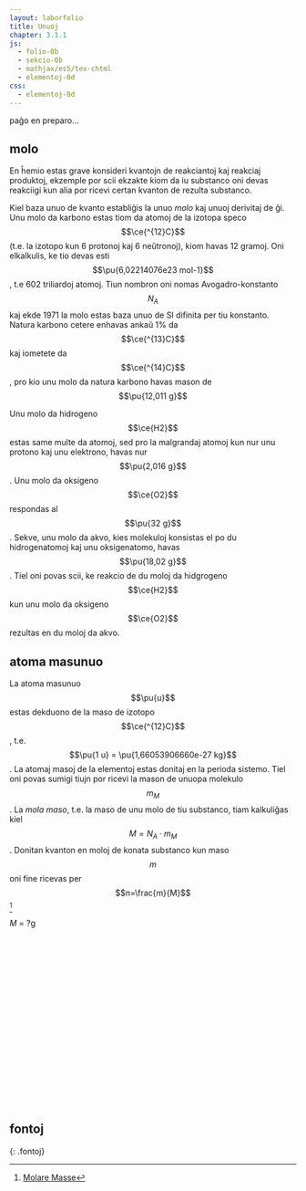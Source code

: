 ```yaml
---
layout: laborfolio
title: Unuoj
chapter: 3.1.1
js:
  - folio-0b
  - sekcio-0b 
  - mathjax/es5/tex-chtml
  - elementoj-0d
css:
  - elementoj-0d
---
```


paĝo en preparo...

## molo

En ĥemio estas grave konsideri kvantojn de reakciantoj kaj reakciaj produktoj, ekzemple por scii ekzakte kiom da iu substanco oni devas reakciigi kun alia por ricevi certan kvanton de rezulta substanco.

Kiel baza unuo de kvanto establiĝis la unuo *molo* kaj unuoj derivitaj de ĝi. Unu molo da karbono estas tiom da atomoj de la izotopa speco $$\ce{^{12}C}$$ (t.e. la izotopo kun 6 protonoj kaj 6 neŭtronoj), kiom havas 12 gramoj. Oni elkalkulis, ke tio devas esti $$\pu{6,02214076e23 mol-1}$$, t.e 602 triliardoj atomoj. Tiun nombron oni nomas Avogadro-konstanto $$N_A$$ kaj ekde 1971 la molo estas baza unuo de SI difinita per tiu konstanto. Natura karbono cetere enhavas ankaŭ 1% da $$\ce{^{13}C}$$ kaj iometete da $$\ce{^{14}C}$$, pro kio unu molo da natura karbono havas mason de $$\pu{12,011 g}$$

Unu molo da hidrogeno $$\ce{H2}$$ estas same multe da atomoj, sed pro la malgrandaj atomoj kun nur unu protono kaj unu elektrono, havas nur $$\pu{2,016 g}$$. Unu molo da oksigeno $$\ce{O2}$$ respondas al $$\pu{32 g}$$. Sekve, unu molo da akvo, kies molekuloj konsistas el po du hidrogenatomoj kaj unu oksigenatomo, havas 
$$\pu{18,02 g}$$. Tiel oni povas scii, ke reakcio de du moloj da hidgrogeno $$\ce{H2}$$ kun unu molo da oksigeno $$\ce{O2}$$ rezultas en du moloj da akvo.

## atoma masunuo

La atoma masunuo $$\pu{u}$$ estas dekduono de la maso de izotopo $$\ce{^{12}C}$$, t.e.
$$\pu{1 u} = \pu{1,66053906660e-27 kg}$$. La atomaj masoj de la elementoj estas donitaj en la perioda sistemo. Tiel oni povas sumigi tiujn por ricevi la mason de unuopa molekulo $$m_M$$.
La *mola maso*, t.e. la maso de unu molo de tiu substanco, tiam kalkuliĝas kiel $$M=N_A \cdot m_M$$.
Donitan kvanton en moloj de konata substanco kun maso $$m$$ oni fine ricevas per $$n=\frac{m}{M}$$ [^W1]

<!-- molo, ... mol/l, M (moloblo)... koncentriteco -->


<script>

  lanĉe (() => {
    // kreu SVG de perioda sistemo
    let molekulo = {}, maso = {};

    function aktualigu() {
      const elemento = ĝi("#periodsistemo .emfazo");
      if (elemento) {
        const smb = elemento.id.split('_')[1];
        const e1 = Elemento.smb(smb);
        const e2 = json_elementoj[e1.nro];
        maso[smb] = e2.AtomicMass;
        if (molekulo[smb]) {
          molekulo[smb]++
        } else {
          molekulo[smb] = 1;
        }

        // aktualigu la informon
        let mlk = '', am = 0;
        for (s in molekulo) {
          mlk += s;
          if (molekulo[s] > 1) mlk += `<sub>${molekulo[s]}</sub>`;
          am += molekulo[s] * maso[s];
        }
        const mmaso = ĝi("#mmaso");
        let mm = parseFloat(am).toFixed(2).replace('.',',');
        mmaso.innerHTML = `${mlk}: <i>m<sub>M</sub></i> = ${mm}u; <i>M</i> = ${mm}g`;

      }
    }

    // ŝargu apartan element-tabelon kun oksidnombroj...
    const ps = ĝi("#periodsistemo");

    Elemento.json_element_tabelo(() => {
        Elemento.periodsistemo(ps,Elemento.AMAS,
        (de_smb,al_smb) => {
            malemfazo(ĝi(`#ps_${de_smb}`));
            if (al_smb) {
              const el = ĝi(`#ps_${al_smb}`)
              emfazo(el);
              aktualigu();
              prokrastu(() => malemfazo(el),1000);
            }
        });
    });

  });
</script>

<div id="mmaso"><i>M</i> = ?g</div>

<style>
  .emfazo rect {
    fill: #000088 !important;
  }
  .emfazo text {
    fill: white !important;
  }  
</style>

<svg id="periodsistemo"
    version="1.1" 
    xmlns="http://www.w3.org/2000/svg" 
    xmlns:xlink="http://www.w3.org/1999/xlink" width="100%" viewBox="0 0 195 115">
</svg>

## fontoj
{: .fontoj}

[^W1]: [Molare Masse](https://de.wikipedia.org/wiki/Molare_Masse)